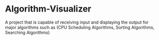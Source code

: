 # Algorithm-Visualizer
A project that is capable of receiving input and displaying the output for major algorithms such as (CPU Scheduling Algorithms, Sorting Algorithms, Searching Algorithms) 
